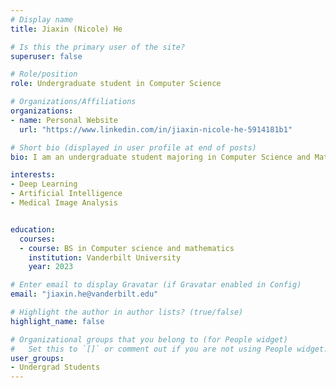 ```yaml
---
# Display name
title: Jiaxin (Nicole) He

# Is this the primary user of the site?
superuser: false

# Role/position
role: Undergraduate student in Computer Science 

# Organizations/Affiliations
organizations:
- name: Personal Website
  url: "https://www.linkedin.com/in/jiaxin-nicole-he-5914181b1"

# Short bio (displayed in user profile at end of posts)
bio: I am an undergraduate student majoring in Computer Science and Mathematics at Vanderbilt University, starting from August 2019. 

interests:
- Deep Learning
- Artificial Intelligence
- Medical Image Analysis


education:
  courses:
  - course: BS in Computer science and mathematics
    institution: Vanderbilt University
    year: 2023

# Enter email to display Gravatar (if Gravatar enabled in Config)
email: "jiaxin.he@vanderbilt.edu"

# Highlight the author in author lists? (true/false)
highlight_name: false

# Organizational groups that you belong to (for People widget)
#   Set this to `[]` or comment out if you are not using People widget.
user_groups:
- Undergrad Students
---
```




